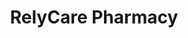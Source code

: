 ---
title: "RelyCare Pharmacy"
url: /lincoln/relycare-pharmacy-north-cotner-boulevard/
shop: chemist
---